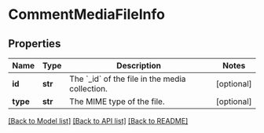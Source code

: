 # CommentMediaFileInfo

## Properties
Name | Type | Description | Notes
------------ | ------------- | ------------- | -------------
**id** | **str** | The &#x60;_id&#x60; of the file in the media collection. | [optional] 
**type** | **str** | The MIME type of the file. | [optional] 

[[Back to Model list]](../README.md#documentation-for-models) [[Back to API list]](../README.md#documentation-for-api-endpoints) [[Back to README]](../README.md)

